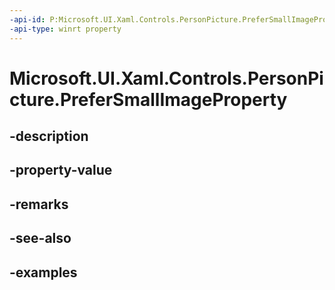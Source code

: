 ```yaml
---
-api-id: P:Microsoft.UI.Xaml.Controls.PersonPicture.PreferSmallImageProperty
-api-type: winrt property
---
```


<!-- Property syntax.
public DependencyProperty PreferSmallImageProperty { get; }
-->

# Microsoft.UI.Xaml.Controls.PersonPicture.PreferSmallImageProperty

## -description

## -property-value

## -remarks

## -see-also

## -examples

